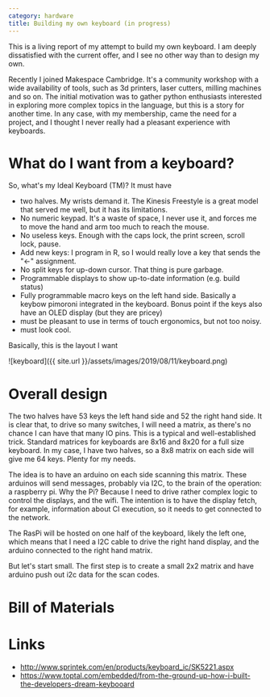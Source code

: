 ```yaml
---
category: hardware
title: Building my own keyboard (in progress)
---
```


This is a living report of my attempt to build my own keyboard. I am deeply dissatisfied
with the current offer, and I see no other way than to design my own.

Recently I joined Makespace Cambridge. It's a community workshop with a wide availability 
of tools, such as 3d printers, laser cutters, milling machines and so on. The initial motivation
was to gather python enthusiasts interested in exploring more complex topics in the language, but 
this is a story for another time. In any case, with my membership, came the need for a project, 
and I thought I never really had a pleasant experience with keyboards.

# What do I want from a keyboard?

So, what's my Ideal Keyboard (TM)? It must have

- two halves. My wrists demand it. The Kinesis Freestyle is a great model that served me well, but it has its limitations.
- No numeric keypad. It's a waste of space, I never use it, and forces me to move the hand and arm too much to reach the mouse.
- No useless keys. Enough with the caps lock, the print screen, scroll lock, pause.
- Add new keys: I program in R, so I would really love a key that sends the "<-" assignment.
- No split keys for up-down cursor. That thing is pure garbage.
- Programmable displays to show up-to-date information (e.g. build status)
- Fully programmable macro keys on the left hand side. Basically a keybow pimoroni integrated in the keyboard. 
  Bonus point if the keys also have an OLED display (but they are pricey)
- must be pleasant to use in terms of touch ergonomics, but not too noisy.
- must look cool.

Basically, this is the layout I want

![keyboard]({{ site.url }}/assets/images/2019/08/11/keyboard.png)

# Overall design

The two halves have 53 keys the left hand side and 52 the right hand side.
It is clear that, to drive so many switches, I will need a matrix, as there's no
chance I can have that many IO pins. This is a typical and well-established trick.
Standard matrices for keyboards are 8x16 and 8x20 for a full size keyboard. 
In my case, I have two halves, so a 8x8 matrix on each side will give me 64 keys. 
Plenty for my needs.

The idea is to have an arduino on each side scanning this matrix. These arduinos
will send messages, probably via I2C, to the brain of the operation: a raspberry pi.
Why the Pi? Because I need to drive rather complex logic to control the
displays, and the wifi. The intention is to have the display fetch, for example,
information about CI execution, so it needs to get connected to the network.

The RasPi will be hosted on one half of the keyboard, likely the left one, 
which means that I need a I2C cable to drive the right hand display, and the
arduino connected to the right hand matrix.

But let's start small. The first step is to create a small 2x2 matrix and have 
arduino push out i2c data for the scan codes.

# Bill of Materials



# Links

- http://www.sprintek.com/en/products/keyboard_ic/SK5221.aspx
- https://www.toptal.com/embedded/from-the-ground-up-how-i-built-the-developers-dream-keybooard
